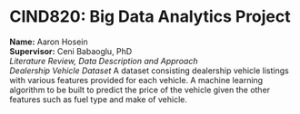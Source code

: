 # CIND820: Big Data Analytics Project
**Name:** Aaron Hosein\
**Supervisor:** Ceni Babaoglu, PhD\
*Literature Review, Data Description and Approach*\
*Dealership Vehicle Dataset*
A dataset consisting dealership vehicle listings with various features provided for each vehicle.
A machine learning algorithm to be built to predict the price of the vehicle given the other features such as fuel type and make of vehicle.
